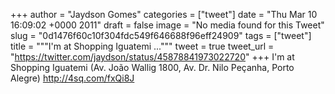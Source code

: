 
+++
author = "Jaydson Gomes"
categories = ["tweet"]
date = "Thu Mar 10 16:09:02 +0000 2011"
draft = false
image = "No media found for this Tweet"
slug = "0d1476f60c10f304fdc549f646688f96eff24909"
tags = ["tweet"]
title = """I'm at Shopping Iguatemi ..."""
tweet = true
tweet_url = "https://twitter.com/jaydson/status/45878841973022720"
+++
I'm at Shopping Iguatemi (Av. João Wallig 1800, Av. Dr. Nilo Peçanha, Porto Alegre) http://4sq.com/fxQi8J
